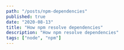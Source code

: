 ```yaml
---
path: "/posts/npm-dependencies"
published: true
date: "2020-08-13"
title: "How npm resolve dependencies"
description: "How npm resolve dependencies"
tags: ["node", "npm"]
---
```

